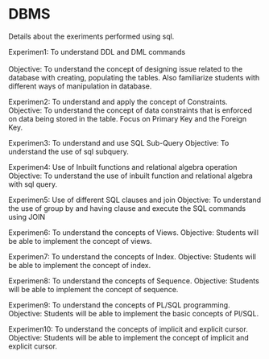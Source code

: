 # DBMS


Details about the exeriments performed using sql.

Experimen1:
To understand DDL and DML commands<br />
<br />Objective: To understand the concept of designing issue related to the database with creating, populating the tables.  Also familiarize students with different ways of manipulation in database.


Experimen2:
To understand and apply the concept of Constraints.
Objective: To understand the concept of data constraints that is enforced on data being stored in the table. Focus on Primary Key and the Foreign Key.


Experimen3:
To understand and use SQL Sub-Query
Objective: To understand the use of sql subquery.


Experimen4:
Use of Inbuilt functions and relational algebra operation
Objective: To understand the use of inbuilt function and relational algebra with sql query.



Experimen5:
Use of different SQL clauses and join
Objective: To understand the use of group by and having clause and execute the SQL commands using JOIN


Experimen6:
To understand the concepts of Views.
Objective: Students will be able to implement the concept of views.


Experimen7:
To understand the concepts of Index.
Objective: Students will be able to implement the concept of index.


Experimen8:
To understand the concepts of Sequence.
Objective: Students will be able to implement the concept of sequence.


Experimen9:
To understand the concepts of PL/SQL programming.
Objective: Students will be able to implement the basic concepts of Pl/SQL.


Experimen10:
To understand the concepts of implicit and explicit cursor.
Objective: Students will be able to implement the concept of implicit and explicit cursor.
